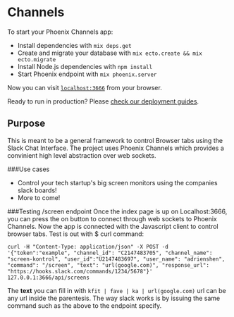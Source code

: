 # Channels

To start your Phoenix Channels app:

  * Install dependencies with `mix deps.get`
  * Create and migrate your database with `mix ecto.create && mix ecto.migrate`
  * Install Node.js dependencies with `npm install`
  * Start Phoenix endpoint with `mix phoenix.server`

Now you can visit [`localhost:3666`](http://localhost:3666) from your browser.

Ready to run in production? Please [check our deployment guides](http://www.phoenixframework.org/docs/deployment).

## Purpose
This is meant to be a general framework to control Browser tabs using the Slack Chat Interface. The project uses Phoenix Channels which provides a convinient high level abstraction over web sockets.

###Use cases
- Control your tech startup's big screen monitors using the companies slack boards!
- More to come!

###Testing /screen endpoint
Once the index page is up on Localhost:3666, you can press the on button to connect through web sockets to Phoenix Channels. Now the app is connected with the Javascript client to control browser tabs. Test is out with $ curl command:

```
curl -H "Content-Type: application/json" -X POST -d '{"token":"example", "channel_id": "C2147483705", "channel_name": "screen-kontrol", "user_id":"U2147483697", "user_name": "adrienshen", "command": "/screen", "text": "url(google.com)", "response_url": "https://hooks.slack.com/commands/1234/5678"}' 127.0.0.1:3666/api/screens

```

The **text** you can fill in with `kfit | fave | ka | url(google.com)` url can be any url inside the parentesis. The way slack works is by issuing the same command such as the above to the endpoint specify.